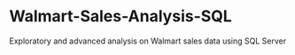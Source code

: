 # Walmart-Sales-Analysis-SQL
Exploratory and advanced analysis on Walmart sales data using SQL Server
